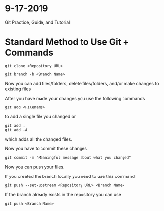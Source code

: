 # 9-17-2019
Git Practice, Guide, and Tutorial


# Standard Method to Use Git + Commands

```
git clone <Repository URL>

git branch -b <Branch Name>
```
Now you can add files/folders, delete files/folders, and/or make 
changes to existing files


After you have made your changes you use the following commands
```
git add <Filename>
```
to add a single file you changed or
```
git add .
git add -A
```
which adds all the changed files.

Now you have to commit these changes
```
git commit -m "Meaningful message about what you changed"
```

Now you can push your files.

If you created the branch locally you need to use this command
```
git push --set-upstream <Repository URL> <Branch Name>
```

If the branch already exists in the repository you can use
```
git push <Branch Name>
```
